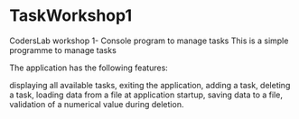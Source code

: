 # TaskWorkshop1
CodersLab workshop 1- Console program to manage tasks
This is a simple programme to manage tasks

The application has the following features:

displaying all available tasks,
exiting the application,
adding a task,
deleting a task,
loading data from a file at application startup,
saving data to a file,
validation of a numerical value during deletion.
